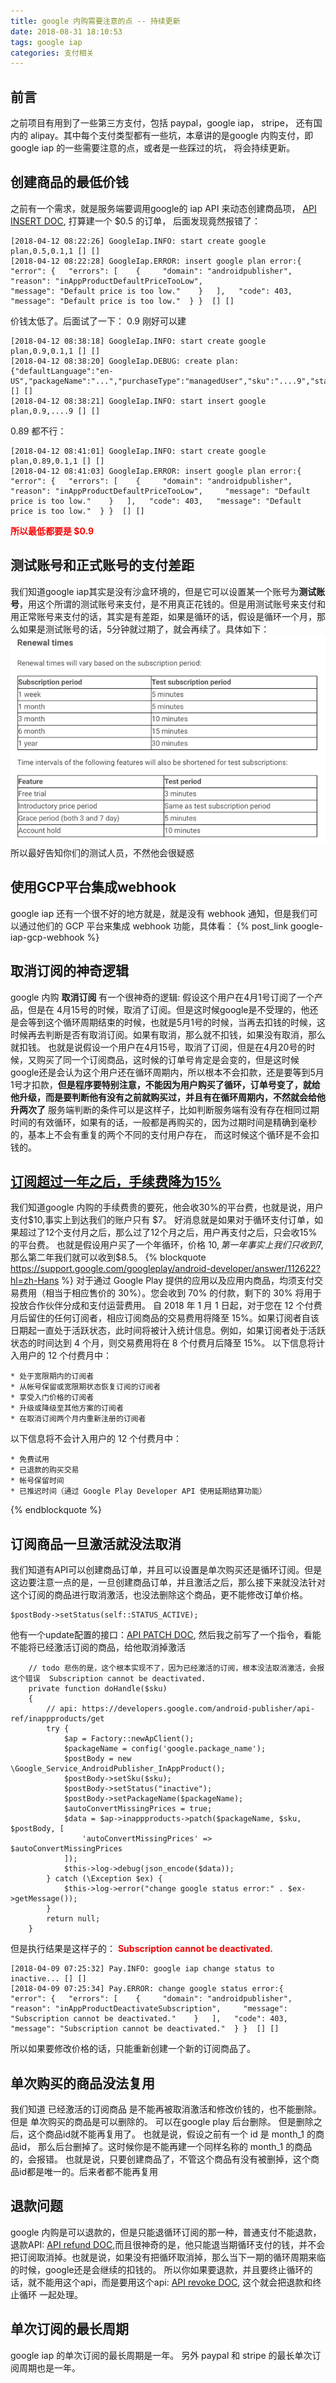 ```yaml
---
title: google 内购需要注意的点 -- 持续更新
date: 2018-08-31 18:10:53
tags: google iap
categories: 支付相关
---
```

## 前言
之前项目有用到了一些第三方支付，包括 paypal，google iap， stripe， 还有国内的 alipay。其中每个支付类型都有一些坑，本章讲的是google 内购支付，即 google iap 的一些需要注意的点，或者是一些踩过的坑， 将会持续更新。
## 创建商品的最低价钱
之前有一个需求，就是服务端要调用google的 iap API 来动态创建商品项， [API INSERT DOC](https://developers.google.com/android-publisher/api-ref/inappproducts/insert), 打算建一个 $0.5 的订单， 后面发现竟然报错了：
<!--more-->
```
[2018-04-12 08:22:26] GoogleIap.INFO: start create google plan,0.5,0.1,1 [] []
[2018-04-12 08:22:28] GoogleIap.ERROR: insert google plan error:{  "error": {   "errors": [    {     "domain": "androidpublisher",     "reason": "inAppProductDefaultPriceTooLow",     
"message": "Default price is too low."    }   ],   "code": 403,   "message": "Default price is too low."  } }  [] []
```
价钱太低了。后面试了一下： 0.9 刚好可以建
```
[2018-04-12 08:38:18] GoogleIap.INFO: start create google plan,0.9,0.1,1 [] []
[2018-04-12 08:38:20] GoogleIap.DEBUG: create plan:{"defaultLanguage":"en-US","packageName":"...","purchaseType":"managedUser","sku":"....9","status":"active","subscriptionPeriod":null,"trialPeriod":null} [] []
[2018-04-12 08:38:21] GoogleIap.INFO: start insert google plan,0.9,....9 [] []
```
0.89 都不行：
```
[2018-04-12 08:41:01] GoogleIap.INFO: start create google plan,0.89,0.1,1 [] []
[2018-04-12 08:41:03] GoogleIap.ERROR: insert google plan error:{  "error": {   "errors": [    {     "domain": "androidpublisher",     
"reason": "inAppProductDefaultPriceTooLow",     "message": "Default price is too low."    }   ],   "code": 403,   "message": "Default price is too low."  } }  [] []
```
<font color=red><b>所以最低都要是 $0.9</b></font>
## 测试账号和正式账号的支付差距
我们知道google iap其实是没有沙盒环境的，但是它可以设置某一个账号为**测试账号**，用这个所谓的测试账号来支付，是不用真正花钱的。但是用测试账号来支付和用正常账号来支付的话，其实是有差距，如果是循环的话，假设是循环一个月，那么如果是测试账号的话，5分钟就过期了，就会再续了。具体如下：
![1](google-iap-notice/1.png)
所以最好告知你们的测试人员，不然他会很疑惑
## 使用GCP平台集成webhook
google iap 还有一个很不好的地方就是，就是没有 webhook 通知，但是我们可以通过他们的 GCP 平台来集成 webhook 功能，具体看：
{% post_link google-iap-gcp-webhook %}
## 取消订阅的神奇逻辑
google 内购 **取消订阅** 有一个很神奇的逻辑:
假设这个用户在4月1号订阅了一个产品，但是在 4月15号的时候，取消了订阅。但是这时候google是不受理的，他还是会等到这个循环周期结束的时候，也就是5月1号的时候，当再去扣钱的时候，这时候再去判断是否有取消订阅。如果有取消，那么就不扣钱，如果没有取消，那么就扣钱。
也就是说假设一个用户在4月15号，取消了订阅，但是在4月20号的时候，又购买了同一个订阅商品，这时候的订单号肯定是会变的，但是这时候google还是会认为这个用户还在循环周期内，所以根本不会扣款，还是要等到5月1号才扣款，**但是程序要特别注意，不能因为用户购买了循环，订单号变了，就给他升级，而是要判断他有没有之前就购买过，并且有在循环周期内，不然就会给他升两次了**
服务端判断的条件可以是这样子，比如判断服务端有没有存在相同过期时间的有效循环，如果有的话，一般都是再购买的，因为过期时间是精确到毫秒的，基本上不会有重复的两个不同的支付用户存在， 而这时候这个循环是不会扣钱的。
## [订阅超过一年之后，手续费降为15%](https://support.google.com/googleplay/android-developer/answer/112622?hl=zh-Hans)
我们知道google 内购的手续费贵的要死，他会收30%的平台费，也就是说，用户支付$10,事实上到达我们的账户只有 $7。
好消息就是如果对于循环支付订单，如果超过了12个支付月之后，那么过了12个月之后，用户再支付之后，只会收15%的平台费。 也就是假设用户买了一个年循环，价格 $10, 第一年事实上我们只收到$7, 那么第二年我们就可以收到$8.5。
{% blockquote https://support.google.com/googleplay/android-developer/answer/112622?hl=zh-Hans %}
对于通过 Google Play 提供的应用以及应用内商品，均须支付交易费用（相当于相应售价的 30%）。您会收到 70% 的付款，剩下的 30% 将用于投放合作伙伴分成和支付运营费用。
自 2018 年 1 月 1 日起，对于您在 12 个付费月后留住的任何订阅者，相应订阅商品的交易费用将降至 15%。如果订阅者自该日期起一直处于活跃状态，此时间将被计入统计信息。例如，如果订阅者处于活跃状态的时间达到 4 个月，则交易费用将在 8 个付费月后降至 15%。
以下信息将计入用户的 12 个付费月中：

	* 处于宽限期内的订阅者
	* 从帐号保留或宽限期状态恢复订阅的订阅者
	* 享受入门价格的订阅者
	* 升级或降级至其他方案的订阅者
	* 在取消订阅两个月内重新注册的订阅者

以下信息将不会计入用户的 12 个付费月中：

	* 免费试用
	* 已退款的购买交易
	* 帐号保留时间
	* 已推迟时间（通过 Google Play Developer API 使用延期结算功能）


{% endblockquote %}
## 订阅商品一旦激活就没法取消
我们知道有API可以创建商品订单，并且可以设置是单次购买还是循环订阅。但是这边要注意一点的是，一旦创建商品订单，并且激活之后，那么接下来就没法针对这个订阅的商品进行取消激活，也没法删除这个商品，更不能修改订单价格。
```
$postBody->setStatus(self::STATUS_ACTIVE);
```
他有一个update配置的接口：[API PATCH DOC](https://developers.google.com/android-publisher/api-ref/inappproducts/patch), 然后我之前写了一个指令，看能不能将已经激活订阅的商品，给他取消掉激活
```
    // todo 悲伤的是，这个根本实现不了，因为已经激活的订阅，根本没法取消激活，会报这个错误  Subscription cannot be deactivated.
    private function doHandle($sku)
    {
        // api: https://developers.google.com/android-publisher/api-ref/inappproducts/get
        try {
            $ap = Factory::newApClient();
            $packageName = config('google.package_name');
            $postBody = new \Google_Service_AndroidPublisher_InAppProduct();
            $postBody->setSku($sku);
            $postBody->setStatus("inactive");
            $postBody->setPackageName($packageName);
            $autoConvertMissingPrices = true;
            $data = $ap->inappproducts->patch($packageName, $sku, $postBody, [
                'autoConvertMissingPrices' => $autoConvertMissingPrices
            ]);
            $this->log->debug(json_encode($data));
        } catch (\Exception $ex) {
            $this->log->error("change google status error:" . $ex->getMessage());
        }
        return null;
    }
```
但是执行结果是这样子的： <font color=red><b>Subscription cannot be deactivated.</b></font>
```
[2018-04-09 07:25:32] Pay.INFO: google iap change status to  inactive... [] []
[2018-04-09 07:25:34] Pay.ERROR: change google status error:{  "error": {   "errors": [    {     "domain": "androidpublisher",     "reason": "inAppProductDeactivateSubscription",     "message": "Subscription cannot be deactivated."    }   ],   "code": 403,   "message": "Subscription cannot be deactivated."  } }  [] []
```
所以如果要修改价格的话，只能重新创建一个新的订阅商品了。
## 单次购买的商品没法复用
我们知道 已经激活的订阅商品 是不能再被取消激活和修改价钱的，也不能删除。但是 单次购买的商品是可以删除的。 可以在google play 后台删除。 但是删除之后，这个商品id就不能再复用了。
也就是说，假设之前有一个 id 是 month_1 的商品id， 那么后台删掉了。这时候你是不能再建一个同样名称的 month_1 的商品的，会报错。 也就是说，只要创建商品了，不管这个商品有没有被删掉，这个商品id都是唯一的。后来者都不能再复用
## 退款问题
google 内购是可以退款的，但是只能退循环订阅的那一种，普通支付不能退款，退款API: [API refund DOC](https://developers.google.com/android-publisher/api-ref/purchases/subscriptions/refund),而且很神奇的是，他只能退当期循环支付的钱，并不会把订阅取消掉。也就是说，如果没有把循环取消掉，那么当下一期的循环周期来临的时候，google还是会继续的扣钱的。
所以你如果要退款，并且要终止循环的话，就不能用这个api，而是要用这个api: [API revoke DOC](https://developers.google.com/android-publisher/api-ref/purchases/subscriptions/revoke), 这个就会把退款和终止循环 一起处理。
## 单次订阅的最长周期
google iap 的单次订阅的最长周期是一年。 另外 paypal 和 stripe 的最长单次订阅周期也是一年。















